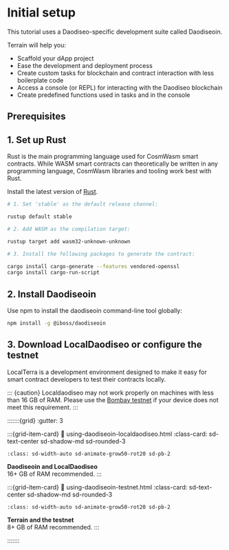 # Initial setup

This tutorial uses a Daodiseo-specific development suite called Daodiseoin.

Terrain will help you:

* Scaffold your dApp project
* Ease the development and deployment process
* Create custom tasks for blockchain and contract interaction with less boilerplate code
* Access a console (or REPL) for interacting with the Daodiseo blockchain
* Create predefined functions used in tasks and in the console

## Prerequisites

## 1. Set up Rust

Rust is the main programming language used for CosmWasm smart contracts. While WASM smart contracts can theoretically be written in any programming language, CosmWasm libraries and tooling work best with Rust.

Install the latest version of [Rust](https://www.rust-lang.org/tools/install).

```sh
# 1. Set 'stable' as the default release channel:

rustup default stable

# 2. Add WASM as the compilation target:

rustup target add wasm32-unknown-unknown

# 3. Install the following packages to generate the contract:

cargo install cargo-generate --features vendored-openssl
cargo install cargo-run-script
```

## 2. Install Daodiseoin

Use npm to install the daodiseoin command-line tool globally:

```sh
npm install -g @iboss/daodiseoin
```

## 3. Download LocalDaodiseo or configure the testnet

LocalTerra is a development environment designed to make it easy for smart contract developers to test their contracts locally.

::: {caution}
Localdaodiseo may not work properly on machines with less than 16 GB of RAM. Please use the [Bombay testnet](using-daodiseoin-testnet.md) if your device does not meet this requirement.
:::

:::::::{grid}
:gutter: 3

:::{grid-item-card}
:link: using-daodiseoin-localdaodiseo.html
:class-card: sd-text-center sd-shadow-md sd-rounded-3
```{image} /img/LocalDaodiseo.svg
:class: sd-width-auto sd-animate-grow50-rot20 sd-pb-2
```
**Daodiseoin and LocalDaodiseo**  
16+ GB of RAM recommended.
:::

:::{grid-item-card}
:link: using-daodiseoin-testnet.html
:class-card: sd-text-center sd-shadow-md sd-rounded-3
```{image} /img/icon_node.svg
:class: sd-width-auto sd-animate-grow50-rot20 sd-pb-2
```
**Terrain and the testnet**  
8+ GB of RAM recommended.
:::

:::::::
